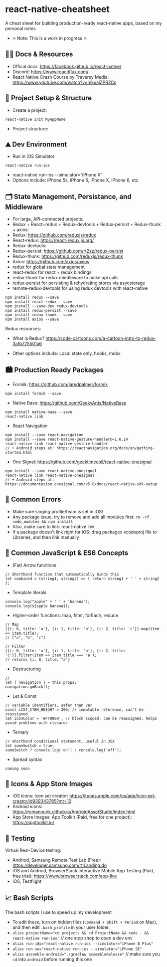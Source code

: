 # react-native-cheatsheet
A cheat sheet for building production-ready react-native apps, based on my personal notes
* 🔥 Note: This is a work in progress 🔥

## 🕵️‍♂️ Docs & Resources 
* Offical docs: https://facebook.github.io/react-native/
* Discord: https://www.reactiflux.com/
* React Native Crash Course by Traversy Media: https://www.youtube.com/watch?v=mkualZPRZCs

## 🚧 Project Setup & Structure
* Create a project:
``` 
react-native init MyAppName
```
* Project structure: 


## ⛰ Dev Environment 
* Run in iOS Simulator
```
react-native run-ios
```

* react-native run-ios --simulator=“iPhone X”
* Options include: iPhone 5s, iPhone 6, iPhone X, iPhone 8, etc.

## 🗂 State Management, Persistance, and Middleware 
* For large, API-connected projects: 
* Redux + React+redux + Redux-devtools + Redux-persist + Redux-thunk + axios:
* Redux: https://github.com/reduxjs/redux
* React-redux: https://react-redux.js.org/
* Redux-devtools: 
* Redux-persist: https://github.com/rt2zz/redux-persist
* Redux-thunk: https://github.com/reduxjs/redux-thunk
* Axios: https://github.com/axios/axios
* redux for global state management
* react-redux for react + redux bindings
* redux-thunk for redux middleware to make api calls
* redux-persist for persisting & rehydrating stores via asycstorage
* remote-redux-devtools for using redux devtools with react-native
```
npm install redux --save
npm install react-redux --save
npm install --save-dev redux-devtools
npm install redux-persist --save
npm install redux-thunk --save
npm install axios --save
```

Redux resources: 
* What is Redux? https://code-cartoons.com/a-cartoon-intro-to-redux-3afb775501a6 

* Other options include: Local state only, hooks, mobx

## 🏙 Production Ready Packages 
* Formik: https://github.com/jaredpalmer/formik
```
npm install formik --save
```
* Native Base: https://github.com/GeekyAnts/NativeBase
```
npm install native-base --save
react-native link
```
* React Navigation
```
npm install --save react-navigation
npm install --save react-native-gesture-handler@~1.0.14
react-native link react-native-gesture-handler
// + Android steps at: https://reactnavigation.org/docs/en/getting-started.html
```
* One Signal: https://github.com/geektimecoil/react-native-onesignal
```
npm install --save react-native-onesignal
react-native link react-native-onesignal
// + Android steps at: https://documentation.onesignal.com/v5.0/docs/react-native-sdk-setup
```


## 🍝 Common Errors 
* Make sure singing profile/team is set in iOS!
* Any package issue, try to remove and add all modules first: `rm -rf node_modules && npm install`
* Also, make sure to link: react-native link
* If a package doesn't link right for iOS: drag packages xcodeproj file to Libraries, and then link manually

## 🍎 Common JavaScript & ES6 Concepts
* (Fat) Arrow functions
```
// Shorthand function that automatically binds this
let combined = (string1, string2) => { return string1 + ' ' + string2 };
```
* Template literals
```
console.log("apple" + ' ' + 'banana');
console.log(${apple banana});
```
* Higher-order functions: map, filter, forEach, reduce
```
// Map
[{i: 0, title: 'a'}, {i: 1, title: 'b'}, {i: 2, title: 'c'}].map(item => item.title);
// ["a", "b", "c"]

// Filter
[{i: 0, title: 'a'}, {i: 1, title: 'b'}, {i: 2, title: 'c'}].filter(item => item.title === 'a');
// returns {i: 0, title: "a"}
```
* Destructuring
```
//
let { navigation } = this.props;
navigation.goBack();
```
* Let & Const
```
// variable identifiers, safer than var
const LIST_ITEM_HEIGHT = 200; // immutable reference, can't be reassigned
let iconColor = '#FF0000'; // block scoped, can be reassigned, helps avoid problems with closures
```
* Ternary
```
// shorthand conditional statement, useful in JSX
let someSwitch = true;
someSwitch ? console.log('on') : console.log('off');
```
* Spread syntax
```
coming soon
```

## 📸 Icons & App Store Images 
* iOS icons: Icon set creator: https://itunes.apple.com/us/app/icon-set-creator/id939343785?mt=12
* Android icons: https://romannurik.github.io/AndroidAssetStudio/index.html
* App Store Images: App Toolkit (Paid, free for one project): https://apptoolkit.io/

## 🥽 Testing 
Virtual Real-Device testing:
* Andriod, Samsung Remote Test Lab (Free): https://developer.samsung.com/rtlLanding.do
* iOS and Android, BrowserStack Interactive Mobile App Testing (Paid, free trial): https://www.browserstack.com/app-live
* iOS, Testflight

## 📈 Bash Scripts 
The bash scripts I use to speed up my development
* To edit these, turn on hidden files (`Command + Shift + Period` on Mac), and then edit `.bash_profile` in your user folder.
* `alias projectName="cd projects && cd ProjectName && code . && react-native run-ios"` // one stop shop to open a dev env
* `alias run-i8p="react-native run-ios --simulator="iPhone 8 Plus"`
* `alias run-se="react-native run-ios --simulator="iPhone SE"`
* `alias assemble-android="./gradlew assembleRelease"` // make sure you `cd` into `android` before running this one





